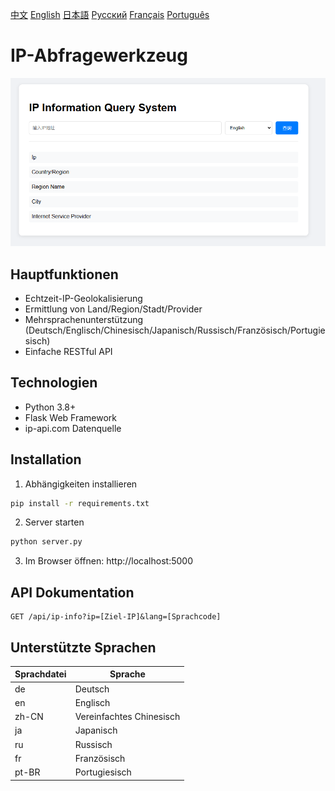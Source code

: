 [中文](../README.zh-CN.md) [English](README.en.md) [日本語](README.ja.md) [Русский](README.ru.md) [Français](README.fr.md) [Português](README.pt-BR.md)

# IP-Abfragewerkzeug

![Screenshot](../screen/screen1.jpg)

## Hauptfunktionen
- Echtzeit-IP-Geolokalisierung
- Ermittlung von Land/Region/Stadt/Provider
- Mehrsprachenunterstützung (Deutsch/Englisch/Chinesisch/Japanisch/Russisch/Französisch/Portugiesisch)
- Einfache RESTful API

## Technologien
- Python 3.8+
- Flask Web Framework
- ip-api.com Datenquelle

## Installation
1. Abhängigkeiten installieren
```bash
pip install -r requirements.txt
```

2. Server starten
```bash
python server.py
```

3. Im Browser öffnen: http://localhost:5000

## API Dokumentation
```
GET /api/ip-info?ip=[Ziel-IP]&lang=[Sprachcode]
```

## Unterstützte Sprachen
| Sprachdatei | Sprache |
|---------|---------|
| de | Deutsch |
| en | Englisch |
| zh-CN | Vereinfachtes Chinesisch |
| ja | Japanisch |
| ru | Russisch |
| fr | Französisch |
| pt-BR | Portugiesisch |